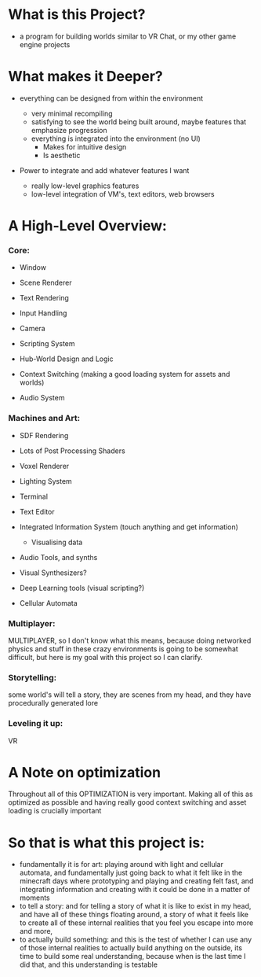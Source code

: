 # What is this Project?
* a program for building worlds similar to VR Chat, or my other game engine projects

# What makes it Deeper?
* everything can be designed from within the environment

    - very minimal recompiling
    - satisfying to see the world being built around, maybe features that emphasize progression
    - everything is integrated into the environment (no UI)
        * Makes for intuitive design
        * Is aesthetic

* Power to integrate and add whatever features I want

    - really low-level graphics features
    - low-level integration of VM's, text editors, web browsers

# A High-Level Overview:
### Core:
 - Window
 - Scene Renderer
 - Text Rendering
 - Input Handling
 - Camera
 - Scripting System

 - Hub-World Design and Logic
 - Context Switching (making a good loading system for assets and worlds)

 - Audio System

### Machines and Art:
 - SDF Rendering
 - Lots of Post Processing Shaders
 - Voxel Renderer
 - Lighting System

 - Terminal
 - Text Editor
 - Integrated Information System (touch anything and get information)
    - Visualising data

 - Audio Tools, and synths
 - Visual Synthesizers?
 - Deep Learning tools (visual scripting?)

 - Cellular Automata

### Multiplayer:
MULTIPLAYER, so I don't know what this means, because
doing networked physics and stuff in these crazy environments is going to be
somewhat difficult, but here is my goal with this project so I can clarify.

### Storytelling:
some world's will tell a story, they are scenes from my head, 
and they have procedurally generated lore

### Leveling it up:
VR

# A Note on optimization
Throughout all of this OPTIMIZATION is very important.
Making all of this as optimized as possible and having really good context switching and asset loading is crucially important

# So that is what this project is: 
- fundamentally it is for art: playing around with light and cellular automata,
and fundamentally just going back to what it felt like in the minecraft days
where prototyping and playing and creating felt fast, and integrating information
and creating with it could be done in a matter of moments
- to tell a story: and for telling a story of what it is like to exist in my head, 
and have all of these things floating around, a story of what it feels like 
to create all of these internal realities that you feel you 
escape into more and more, 
- to actually build something: and this is the test of whether I can 
use any of those internal realities to actually build anything on the outside, its time to 
build some real understanding, because when is the last 
time I did that, and this understanding is testable

